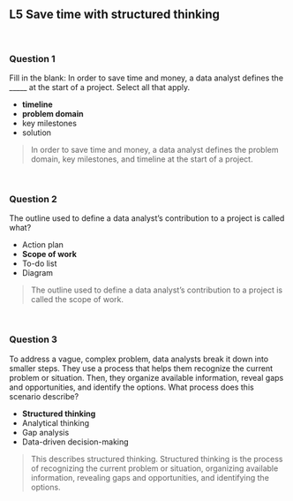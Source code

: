 ## L5 Save time with structured thinking

&nbsp;

### Question 1

Fill in the blank: In order to save time and money, a data analyst defines the _____ at the start of a project. Select all that apply.

* **timeline**
* **problem domain**
* key milestones
* solution

> In order to save time and money, a data analyst defines the problem domain, key milestones, and timeline at the start of a project. 

&nbsp;

### Question 2

The outline used to define a data analyst’s contribution to a project is called what?

* Action plan
* **Scope of work**
* To-do list
* Diagram

> The outline used to define a data analyst’s contribution to a project is called the scope of work.

&nbsp;

### Question 3

To address a vague, complex problem, data analysts break it down into smaller steps. They use a process that helps them recognize the current problem or situation. Then, they organize available information, reveal gaps and opportunities, and identify the options. What process does this scenario describe?

* **Structured thinking**
* Analytical thinking
* Gap analysis
* Data-driven decision-making

> This describes structured thinking. Structured thinking is the process of recognizing the current problem or situation, organizing available information, revealing gaps and opportunities, and identifying the options. 
